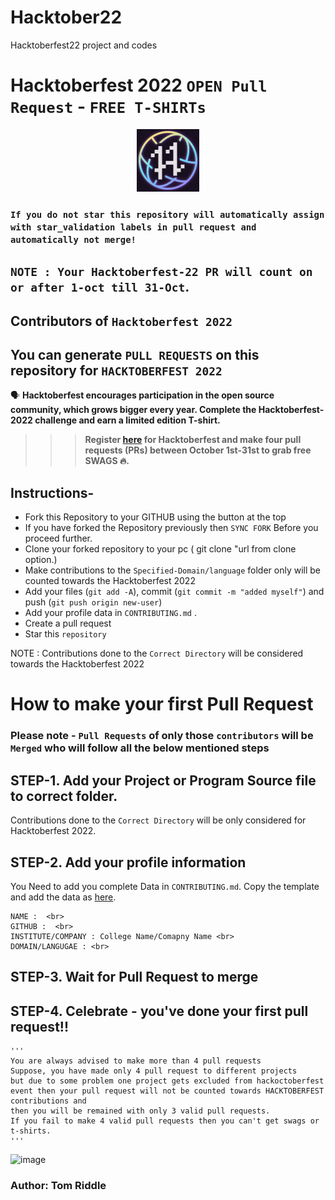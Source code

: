 # Hacktober22
Hacktoberfest22 project and codes



# Hacktoberfest 2022 `OPEN Pull Request` - `FREE T-SHIRTs`


<p align="center">
  <img width="100" height="100" src="https://github.com/py3-coder/Hacktober_Repo_22/blob/main/Meta_Data/Repo_Data/hacktober.jpg">
</p>

###  `If you do not star this repository will automatically assign with star_validation labels in pull request and automatically not merge!`
## `NOTE : Your Hacktoberfest-22 PR will count on or after 1-oct till 31-Oct`.


## Contributors of `Hacktoberfest 2022`

<div align="center">



  
</div>

## You can generate `PULL REQUESTS` on this repository for `HACKTOBERFEST 2022`

🗣 **Hacktoberfest encourages participation in the open source community, which grows bigger every year. Complete the Hacktoberfest-2022 challenge and earn a limited edition T-shirt.**

>>> **Register [here](https://hacktoberfest.digitalocean.com) for Hacktoberfest and make four pull requests (PRs) between October 1st-31st to grab free SWAGS 🔥.**

<div align="center">




</div>

## Instructions-

- Fork this Repository to your GITHUB using the button at the top 
- If you have forked the Repository previously then `SYNC FORK` Before you proceed further.
- Clone your forked repository to your pc ( git clone "url from clone option.)
- Make contributions to the `Specified-Domain/language` folder only will be counted towards the Hacktoberfest 2022
- Add your files (`git add -A`), commit (`git commit -m "added myself"`) and push (`git push origin new-user`)
- Add your profile data in `CONTRIBUTING.md` .
- Create a pull request
- Star this `repository`

NOTE : Contributions done to the `Correct Directory`  will be considered towards the Hacktoberfest 2022

# How to make your first Pull Request
### Please note - `Pull Requests` of only those `contributors` will be `Merged` who will follow all the below mentioned steps

## STEP-1. Add your Project or Program Source file to correct folder.
Contributions done to the `Correct Directory`  will be only considered for Hacktoberfest 2022.

## STEP-2. Add your profile information
You  Need to add you complete Data in `CONTRIBUTING.md`.
Copy the template and add the data as [here](https://github.com/py3-coder/Hacktober_Repo_22/blob/main/CONTRIBUTING.md).
```
NAME :  <br>
GITHUB :  <br>
INSTITUTE/COMPANY : College Name/Comapny Name <br>
DOMAIN/LANGUGAE : <br>
```

## STEP-3. Wait for Pull Request to merge

## STEP-4. Celebrate - you've done your first pull request!!

```
'''
You are always advised to make more than 4 pull requests
Suppose, you have made only 4 pull request to different projects
but due to some problem one project gets excluded from hackoctoberfest event then your pull request will not be counted towards HACKTOBERFEST contributions and 
then you will be remained with only 3 valid pull requests.
If you fail to make 4 valid pull requests then you can't get swags or t-shirts.
'''
```

![image](https://user-images.githubusercontent.com/54509629/192245072-cf710b48-ee99-47b2-8446-e45d21f25c60.png)

### Author: Tom Riddle
